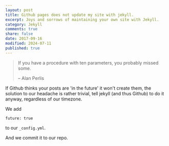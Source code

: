 ```yaml
--- 
layout: post
title: Github pages does not update my site with jekyll.
excerpt: Joys and sorrows of maintaining your own site with Jekyll.
category: Jekyll
comments: true
share: false
date: 2017-09-16
modified: 2024-07-11
published: true
---
```


> If you have a procedure with ten parameters, you probably missed some.
>
> – Alan Perlis

If Github thinks your posts are 'in the future' it won't create them, the solution to our headache is rather trivial, tell jekyll (and thus Github) to do it anyway, regardless of our timezone.

We add

`future: true`

to our `_config.yml`.

And we commit it to our repo.
